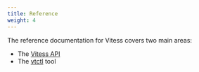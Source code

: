 ```yaml
---
title: Reference
weight: 4
---
```


The reference documentation for Vitess covers two main areas:

* The [Vitess API](vitess-api)
* The [vtctl](vtctl) tool

